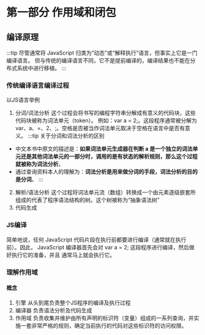 # 第一部分 作用域和闭包
## 编译原理
:::tip 
尽管通常将 JavaScript 归类为“动态”或“解释执行”语言，但事实上它是一门编译语言。
但与传统的编译语言不同，它不是提前编译的，编译结果也不能在分布式系统中进行移植。
:::

### 传统编译语言编译过程
以JS语言举例
1. 分词/词法分析
这个过程会将书写的编程字符串分解成有意义的代码块，这些代码块被称为词法单元（token）。
例如：var a = 2;。这段程序通常被分解为var、a、=、2、;。空格是否被当作词法单元取决于空格在语言中是否有意义。
:::tip 关于分词和词法分析的区别
- 中文本书中原文的描述是：**如果词法单元生成器在判断 a 是一个独立的词法单元还是其他词法单元的一部分时，调用的是有状态的解析规则，那么这个过程就被称为词法分析**。
- 通过查询资料本人的理解为：**词法分析是用来做分词的手段，词法分析的目的是分词**。
:::
2. 解析/语法分析
这个过程将词法单元流（数组）转换成一个由元素逐级嵌套所组成的代表了程序语法结构的树。这个树被称为“抽象语法树”
3. 代码生成

### JS编译
简单地说，任何 JavaScript 代码片段在执行前都要进行编译（通常就在执行前）。因此，
JavaScript 编译器首先会对 var a = 2; 这段程序进行编译，然后做好执行它的准备，并且
通常马上就会执行它。

### 理解作用域

#### 概念
1. 引擎 
从头到尾负责整个JS程序的编译及执行过程
2. 编译器
负责语法分析及代码生成
3. 作用域
负责收集并维护由所有声明的标识符（变量）组成的一系列查询，并实施一套非常严格的规则，确定当前执行的代码对这些标识符的访问权限。